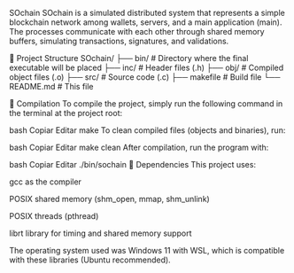 SOchain
SOchain is a simulated distributed system that represents a simple blockchain network among wallets, servers, and a main application (main). The processes communicate with each other through shared memory buffers, simulating transactions, signatures, and validations.

📁 Project Structure
SOchain/
├── bin/ # Directory where the final executable will be placed
├── inc/ # Header files (.h)
├── obj/ # Compiled object files (.o)
├── src/ # Source code (.c)
├── makefile # Build file
└── README.md # This file

🔧 Compilation
To compile the project, simply run the following command in the terminal at the project root:

bash
Copiar
Editar
make
To clean compiled files (objects and binaries), run:

bash
Copiar
Editar
make clean
After compilation, run the program with:

bash
Copiar
Editar
./bin/sochain
🧠 Dependencies
This project uses:

gcc as the compiler

POSIX shared memory (shm_open, mmap, shm_unlink)

POSIX threads (pthread)

librt library for timing and shared memory support

The operating system used was Windows 11 with WSL, which is compatible with these libraries (Ubuntu recommended).

